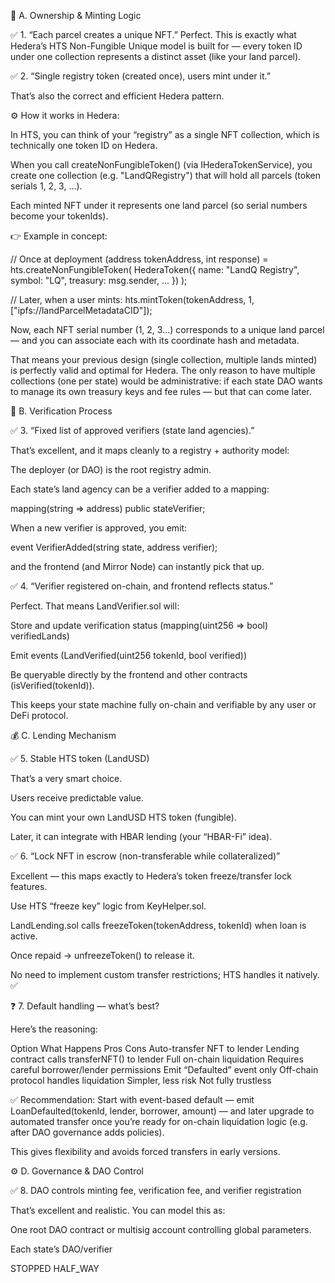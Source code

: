 🧭 A. Ownership & Minting Logic

✅ 1. “Each parcel creates a unique NFT.”
Perfect. This is exactly what Hedera’s HTS Non-Fungible Unique model is built for — every token ID under one collection represents a distinct asset (like your land parcel).

✅ 2. “Single registry token (created once), users mint under it.”

That’s also the correct and efficient Hedera pattern.

⚙️ How it works in Hedera:

In HTS, you can think of your “registry” as a single NFT collection, which is technically one token ID on Hedera.

When you call createNonFungibleToken() (via IHederaTokenService), you create one collection (e.g. "LandQRegistry") that will hold all parcels (token serials 1, 2, 3, …).

Each minted NFT under it represents one land parcel (so serial numbers become your tokenIds).

👉 Example in concept:

// Once at deployment
(address tokenAddress, int response) = hts.createNonFungibleToken(
  HederaToken({
    name: "LandQ Registry",
    symbol: "LQ",
    treasury: msg.sender,
    ...
  })
);

// Later, when a user mints:
hts.mintToken(tokenAddress, 1, ["ipfs://landParcelMetadataCID"]);


Now, each NFT serial number (1, 2, 3…) corresponds to a unique land parcel —
and you can associate each with its coordinate hash and metadata.

That means your previous design (single collection, multiple lands minted) is perfectly valid and optimal for Hedera.
The only reason to have multiple collections (one per state) would be administrative: if each state DAO wants to manage its own treasury keys and fee rules — but that can come later.

🧾 B. Verification Process

✅ 3. “Fixed list of approved verifiers (state land agencies).”

That’s excellent, and it maps cleanly to a registry + authority model:

The deployer (or DAO) is the root registry admin.

Each state’s land agency can be a verifier added to a mapping:

mapping(string => address) public stateVerifier;


When a new verifier is approved, you emit:

event VerifierAdded(string state, address verifier);


and the frontend (and Mirror Node) can instantly pick that up.

✅ 4. “Verifier registered on-chain, and frontend reflects status.”

Perfect.
That means LandVerifier.sol will:

Store and update verification status (mapping(uint256 => bool) verifiedLands)

Emit events (LandVerified(uint256 tokenId, bool verified))

Be queryable directly by the frontend and other contracts (isVerified(tokenId)).

This keeps your state machine fully on-chain and verifiable by any user or DeFi protocol.

💰 C. Lending Mechanism

✅ 5. Stable HTS token (LandUSD)

That’s a very smart choice.

Users receive predictable value.

You can mint your own LandUSD HTS token (fungible).

Later, it can integrate with HBAR lending (your “HBAR-Fi” idea).

✅ 6. “Lock NFT in escrow (non-transferable while collateralized)”

Excellent — this maps exactly to Hedera’s token freeze/transfer lock features.

Use HTS “freeze key” logic from KeyHelper.sol.

LandLending.sol calls freezeToken(tokenAddress, tokenId) when loan is active.

Once repaid → unfreezeToken() to release it.

No need to implement custom transfer restrictions; HTS handles it natively. ✅

❓ 7. Default handling — what’s best?

Here’s the reasoning:

Option	What Happens	Pros	Cons
Auto-transfer NFT to lender	Lending contract calls transferNFT() to lender	Full on-chain liquidation	Requires careful borrower/lender permissions
Emit “Defaulted” event only	Off-chain protocol handles liquidation	Simpler, less risk	Not fully trustless

✅ Recommendation:
Start with event-based default — emit LoanDefaulted(tokenId, lender, borrower, amount) —
and later upgrade to automated transfer once you’re ready for on-chain liquidation logic (e.g. after DAO governance adds policies).

This gives flexibility and avoids forced transfers in early versions.

⚙️ D. Governance & DAO Control

✅ 8. DAO controls minting fee, verification fee, and verifier registration

That’s excellent and realistic.
You can model this as:

One root DAO contract or multisig account controlling global parameters.

Each state’s DAO/verifier

STOPPED HALF_WAY
